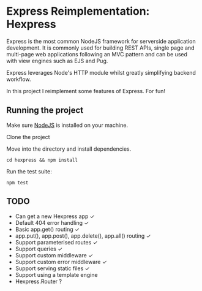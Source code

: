 # Express Reimplementation: Hexpress

Express is the most common NodeJS framework for serverside application development. It is commonly used for building REST APIs, single page and multi-page web applications following an MVC pattern and can be used with view engines such as EJS and Pug. 

Express leverages Node's HTTP module whilst greatly simplifying backend workflow.

In this project I reimplement some features of Express. For fun!

## Running the project

Make sure [NodeJS](https://docs.npmjs.com/getting-started/installing-node) is installed on your machine.

Clone the project

Move into the directory and install dependencies.

`cd hexpress && npm install`

Run the test suite:

`npm test`

## TODO

- Can get a new Hexpress app &#10003;
- Default 404 error handling &#10003;
- Basic app.get() routing &#10003;
- app.put(), app.post(), app.delete(), app.all() routing &#10003;
- Support parameterised routes &#10003;
- Support queries &#10003;
- Support custom middleware &#10003;
- Support custom error middleware &#10003;
- Support serving static files &#10003;
- Support using a template engine
- Hexpress.Router ?